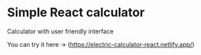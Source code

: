 # Simple React calculator

Calculator with user friendly interface

You can try it here -> (https://electric-calculator-react.netlify.app/)